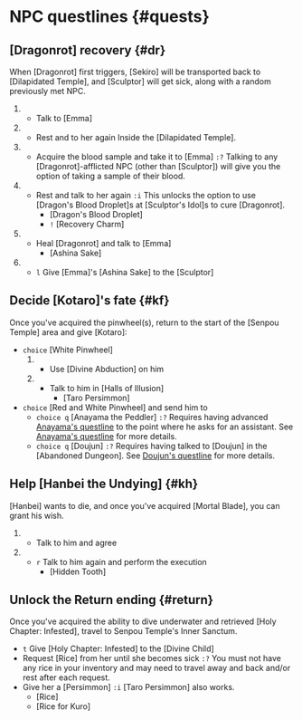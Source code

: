 # NPC questlines {#quests}

## [Dragonrot] recovery {#dr}
When [Dragonrot] first triggers, [Sekiro] will be transported back to [Dilapidated Temple], and [Sculptor] will get sick, along with a random previously met NPC.
1. + Talk to [Emma]
2. + Rest and to her again
     Inside the [Dilapidated Temple].
4. + Acquire the blood sample and take it to [Emma]
     `:?` Talking to any [Dragonrot]-afflicted NPC (other than [Sculptor]) will give you the option of taking a sample of their blood.
5. + Rest and talk to her again
     `:i` This unlocks the option to use [Dragon's Blood Droplet]s at [Sculptor's Idol]s to cure [Dragonrot].
     - [Dragon's Blood Droplet]
     - `!` [Recovery Charm]
6. + Heal [Dragonrot] and talk to [Emma]
     - [Ashina Sake]
7. + `l` Give [Emma]'s [Ashina Sake] to the [Sculptor]

## Decide [Kotaro]'s fate {#kf}
Once you've acquired the pinwheel(s), return to the start of the [Senpou Temple] area and give [Kotaro]\:
+ `choice` [White Pinwheel]
  1. + Use [Divine Abduction] on him
  2. + Talk to him in [Halls of Illusion]
       - [Taro Persimmon]
+ `choice` [Red and White Pinwheel] and send him to
  + `choice q` [Anayama the Peddler]
    `:?` Requires having advanced [Anayama's questline](ap) to the point where he asks for an assistant.
    See [Anayama's questline](ap) for more details.
  + `choice q` [Doujun]
    `:?` Requires having talked to [Doujun] in the [Abandoned Dungeon].
    See [Doujun's questline](dq) for more details.

## Help [Hanbei the Undying] {#kh}
[Hanbei] wants to die, and once you've acquired [Mortal Blade], you can grant his wish.
1. + Talk to him and agree
2. + `r` Talk to him again and perform the execution
     - [Hidden Tooth]

## Unlock the Return ending {#return}
Once you've acquired the ability to dive underwater and retrieved [Holy Chapter: Infested], travel to Senpou Temple's Inner Sanctum.
+ `t` Give [Holy Chapter: Infested] to the [Divine Child]
+ Request [Rice] from her until she becomes sick
  `:?` You must not have any rice in your inventory and may need to travel away and back and/or rest after each request.
+ Give her a [Persimmon]
  `:i` [Taro Persimmon] also works.
  - [Rice]
  - [Rice for Kuro]
